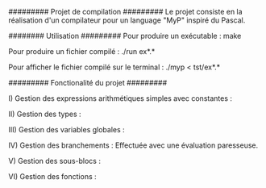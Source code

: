 ######### Projet de compilation #########
Le projet consiste en la réalisation d'un compilateur pour un language "MyP" inspiré du Pascal.


######## Utilisation #########
Pour produire un exécutable : 
    make

Pour produire un fichier compilé : 
    ./run ex*.*

Pour afficher le fichier compilé sur le terminal : 
    ./myp < tst/ex*.*


######### Fonctionalité du projet #########

I) Gestion des expressions arithmétiques simples avec constantes :

II) Gestion des types : 

III) Gestion des variables globales : 

IV) Gestion des branchements : 
Effectuée avec une évaluation paresseuse.

V) Gestion des sous-blocs : 

VI) Gestion des fonctions :

